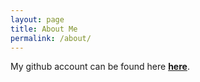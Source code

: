 ```yaml
---
layout: page
title: About Me
permalink: /about/
---
```


My github account can be found here **[here](https://github.com/tugot17)**.




